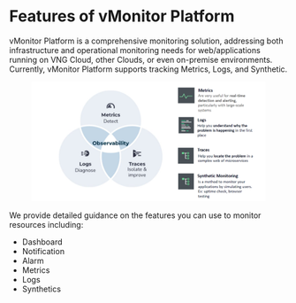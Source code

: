 # Features of vMonitor Platform

vMonitor Platform is a comprehensive monitoring solution, addressing both infrastructure and operational monitoring needs for web/applications running on VNG Cloud, other Clouds, or even on-premise environments. Currently, vMonitor Platform supports tracking Metrics, Logs, and Synthetic.​

<figure><img src="../.gitbook/assets/image (46) (1).png" alt=""><figcaption></figcaption></figure>

We provide detailed guidance on the features you can use to monitor resources including:

* Dashboard
* Notification
* Alarm
* Metrics
* Logs
* Synthetics
